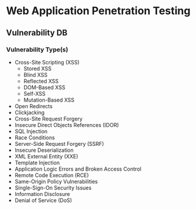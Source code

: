 # Web Application Penetration Testing

## Vulnerability DB

### Vulnerability Type(s)

- Cross-Site Scripting (XSS)
  - Stored XSS
  - Blind XSS
  - Reflected XSS
  - DOM-Based XSS
  - Self-XSS
  - Mutation-Based XSS
- Open Redirects
- Clickjacking
- Cross-Site Request Forgery
- Insecure Direct Objects References (IDOR)
- SQL Injection
- Race Conditions
- Server-Side Request Forgery (SSRF)
- Insecure Deserialization
- XML External Entity (XXE)
- Template Injection
- Application Logic Errors and Broken Access Control
- Remote Code Execution (RCE)
- Same-Origin Policy Vulnerabilities
- Single-Sign-On Security Issues
- Information Disclosure
- Denial of Service (DoS)
